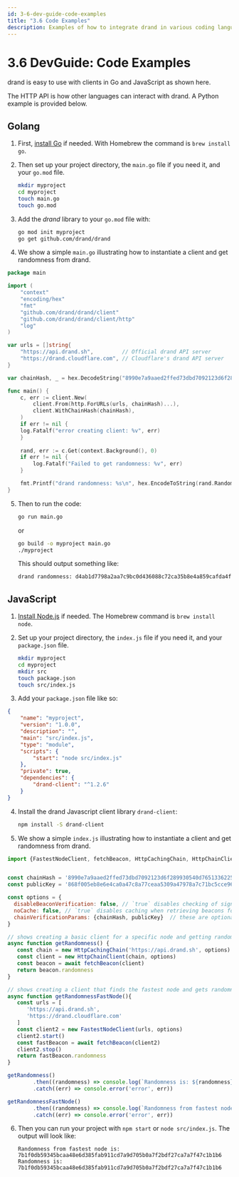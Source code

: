 ```yaml
---
id: 3-6-dev-guide-code-examples
title: "3.6 Code Examples"
description: Examples of how to integrate drand in various coding languages.
---
```

# 3.6 DevGuide: Code Examples

drand is easy to use with clients in Go and JavaScript as shown here. 

The HTTP API is how other languages can interact with drand. A Python example is provided below.

## Golang

1. First, [install Go][INSTALL_GO] if needed. With Homebrew the command is `brew install go`.

2. Then set up your project directory, the `main.go` file if you need it, and your `go.mod` file.
    ```bash
    mkdir myproject
    cd myproject
    touch main.go
    touch go.mod
    ```
3. Add the *drand* library to your `go.mod` file with:
    ```bash
    go mod init myproject
    go get github.com/drand/drand
    ```
4. We show a simple `main.go` illustrating how to instantiate a client and get randomness from drand.
```go
package main

import (
    "context"
    "encoding/hex"
    "fmt"
    "github.com/drand/drand/client"
    "github.com/drand/drand/client/http"
    "log"
)

var urls = []string{
    "https://api.drand.sh",         // Official drand API server
    "https://drand.cloudflare.com", // Cloudflare's drand API server
}

var chainHash, _ = hex.DecodeString("8990e7a9aaed2ffed73dbd7092123d6f289930540d7651336225dc172e51b2ce")

func main() {
    c, err := client.New(
        client.From(http.ForURLs(urls, chainHash)...),
        client.WithChainHash(chainHash),
    )
    if err != nil {
    log.Fatalf("error creating client: %v", err)
    }
    
    rand, err := c.Get(context.Background(), 0)
    if err != nil {
        log.Fatalf("Failed to get randomness: %v", err)
    }

    fmt.Printf("drand randomness: %s\n", hex.EncodeToString(rand.Randomness()))
}
```

5. Then to run the code:
    ```bash
    go run main.go
    ```   
   or
    ```bash
    go build -o myproject main.go
    ./myproject
    ```
   This should output something like:
    ```bash
    drand randomness: d4ab1d7798a2aa7c9bc0d436088c72ca35b8e4a859cafda4f827b7b93905188d
   ```
   
## JavaScript

1. [Install Node.js][INSTALL_NODEJS] if needed. The Homebrew command is `brew install node`.

2. Set up your project directory, the `index.js` file if you need it, and your `package.json` file.
    ```bash
    mkdir myproject
    cd myproject
    mkdir src
    touch package.json 
    touch src/index.js
    ```
3. Add your `package.json` file like so:
```json
{
    "name": "myproject",
    "version": "1.0.0",
    "description": "",
    "main": "src/index.js",
    "type": "module",
    "scripts": {
        "start": "node src/index.js"
    },
    "private": true,
    "dependencies": {
        "drand-client": "^1.2.6"
    }
}
```
4. Install the drand Javascript client library `drand-client`:
    ```bash
    npm install -S drand-client
    ```
5. We show a simple `index.js` illustrating how to instantiate a client and get randomness from drand.
```javascript
import {FastestNodeClient, fetchBeacon, HttpCachingChain, HttpChainClient} from "drand-client";


const chainHash = '8990e7a9aaed2ffed73dbd7092123d6f289930540d7651336225dc172e51b2ce' // (hex encoded)
const publicKey = '868f005eb8e6e4ca0a47c8a77ceaa5309a47978a7c71bc5cce96366b5d7a569937c529eeda66c7293784a9402801af31' // (hex encoded)

const options = {
  disableBeaconVerification: false, // `true` disables checking of signatures on beacons - faster but insecure!!!
  noCache: false, // `true` disables caching when retrieving beacons for some providers
  chainVerificationParams: {chainHash, publicKey}  // these are optional, but recommended! They are compared for parity against the `/info` output of a given node
}

// shows creating a basic client for a specific node and getting randomness from that client
async function getRandomness() {
   const chain = new HttpCachingChain('https://api.drand.sh', options)
   const client = new HttpChainClient(chain, options)
   const beacon = await fetchBeacon(client)
   return beacon.randomness
}

// shows creating a client that finds the fastest node and gets randomness from that node
async function getRandomnessFastNode(){
   const urls = [
      'https://api.drand.sh',
      'https://drand.cloudflare.com'
   ]
   const client2 = new FastestNodeClient(urls, options)
   client2.start()
   const fastBeacon = await fetchBeacon(client2)
   client2.stop()
   return fastBeacon.randomness
}

getRandomness()
        .then((randomness) => console.log(`Randomness is: ${randomness}`))
        .catch((err) => console.error('error', err))

getRandomnessFastNode()
        .then((randomness) => console.log(`Randomness from fastest node is: ${randomness}`))
        .catch((err) => console.error('error', err))
```

6. Then you can run your project with `npm start` or `node src/index.js`. The output will look like:
   ```text
   Randomness from fastest node is: 7b1f0db59345bcaa48e6d385fab911cd7a9d705b0a7f2bdf27ca7a7f47c1b1b6
   Randomness is: 7b1f0db59345bcaa48e6d385fab911cd7a9d705b0a7f2bdf27ca7a7f47c1b1b6
   ```

[INSTALL_GO]: https://go.dev/doc/install
[INSTALL_NODEJS]: https://nodejs.org/en/download/package-manager

